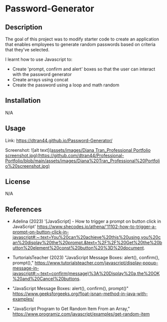 # Password-Generator

## Description
The goal of this project was to modify starter code to create an application that enables employees to generate random passwords based on criteria that they’ve selected. 

I learnt how to use Javascript to:
- Create 'prompt, confirm and alert' boxes so that the user can interact with the password generator
- Create arrays using concat
- Create the password using a loop and math random 

## Installation

N/A

## Usage

Link: https://dtran44.github.io/Password-Generator/

Screenshot: 
![alt text]([assets/images/Diana Tran_Professional Portfolio screenshot.jpg)(https://github.com/dtran44/Professional-Portfolio/blob/main/assets/images/Diana%20Tran_Professional%20Portfolio%20screenshot.jpg)](https://github.com/dtran44/Password-Generator/blob/main/Develop/Password%20generator%20screenshot.jpg)

## License

N/A


## References
- Adelina (2023) '[JavaScript] - How to trigger a prompt on button click in JavaScript' https://www.shecodes.io/athena/'11102-how-to-trigger-a-prompt-on-button-click-in-javascript#:~:text=You%20can%20achieve%20this%20using,you%20can%20display%20the%20prompt.&text=%2F%2F%20Get%20the%20button%20element%20const%20button%20%3D%20document.

- TurtorialsTeacher (2023) "JavaScript Message Boxes: alert(), confirm(), prompt()," https://www.tutorialsteacher.com/javascript/display-popup-message-in-javascript#:~:text=confirm(message)%3A%20Display%20a,the%20OK%20and%20Cancel%20buttons.

- "JavaScript Message Boxes: alert(), confirm(), prompt()" https://www.geeksforgeeks.org/float-isnan-method-in-java-with-examples/

- "JavaScript Program to Get Random Item From an Array," https://www.programiz.com/javascript/examples/get-random-item

